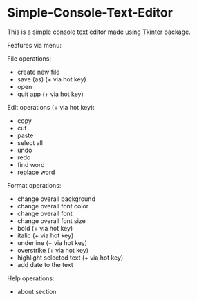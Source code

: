 # Simple-Console-Text-Editor

This is a simple console text editor made using Tkinter package.

Features via menu:

  File operations:
  - create new file
  - save (as) (+ via hot key)
  - open
  - quit app (+ via hot key)

  Edit operations (+ via hot key):
  - copy
  - cut
  - paste 
  - select all
  - undo
  - redo
  - find word
  - replace word

  Format operations:
  - change overall background
  - change overall font color
  - change overall font
  - change overall font size
  - bold (+ via hot key)
  - italic (+ via hot key)
  - underline (+ via hot key)
  - overstrike (+ via hot key)
  - highlight selected text (+ via hot key)
  - add date to the text

  Help operations:
  - about section
